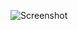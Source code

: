 ![Screenshot](https://raw.githubusercontent.com/Cryakl/Ultimate-RAT-Collection/refs/heads/main/NyanController/NYAN%20Controller%20v2%20Beta1/Screenshot.png)
